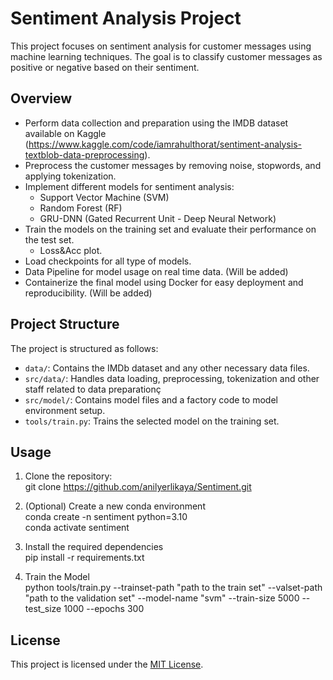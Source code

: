 # Sentiment Analysis Project

This project focuses on sentiment analysis for customer messages using machine learning techniques. The goal is to classify customer messages as positive or negative based on their sentiment.

## Overview

- Perform data collection and preparation using the IMDB dataset available on Kaggle (https://www.kaggle.com/code/iamrahulthorat/sentiment-analysis-textblob-data-preprocessing).
- Preprocess the customer messages by removing noise, stopwords, and applying tokenization.
- Implement different models for sentiment analysis:
    - Support Vector Machine (SVM)
    - Random Forest (RF)
    - GRU-DNN (Gated Recurrent Unit - Deep Neural Network)
- Train the models on the training set and evaluate their performance on the test set.
    - Loss&Acc plot. 
- Load checkpoints for all type of models. 
- Data Pipeline for model usage on real time data. (Will be added)
- Containerize the final model using Docker for easy deployment and reproducibility. (Will be added)

## Project Structure

The project is structured as follows:

- `data/`: Contains the IMDb dataset and any other necessary data files.
- `src/data/`: Handles data loading, preprocessing, tokenization and other staff related to data preparationç
- `src/model/`: Contains model files and a factory code to model environment setup.
- `tools/train.py`: Trains the selected model on the training set.

## Usage

1. Clone the repository: \
git clone https://github.com/anilyerlikaya/Sentiment.git

2. (Optional) Create a new conda environment \
conda create -n sentiment python=3.10 \
conda activate sentiment

3. Install the required dependencies \
pip install -r requirements.txt

4. Train the Model \
python tools/train.py --trainset-path "path to the train set" --valset-path "path to the validation set" --model-name "svm" --train-size 5000 --test_size 1000 --epochs 300

## License

This project is licensed under the [MIT License](LICENSE).

